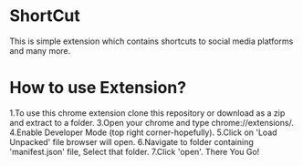 # ShortCut
This is simple extension which contains shortcuts to social media platforms and many more.

# How to use Extension?
1.To use this chrome extension clone this repository or download as a zip and extract to a folder.
3.Open your chrome and type chrome://extensions/.
4.Enable Developer Mode (top right corner-hopefully).
5.Click on 'Load Unpacked' file browser will open.
6.Navigate to folder containing 'manifest.json' file, Select that folder.
7.Click 'open'.
There You Go!
